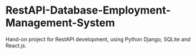 # RestAPI-Database-Employment-Management-System
Hand-on project for RestAPI development, using Python Django, SQLite and React.js.
